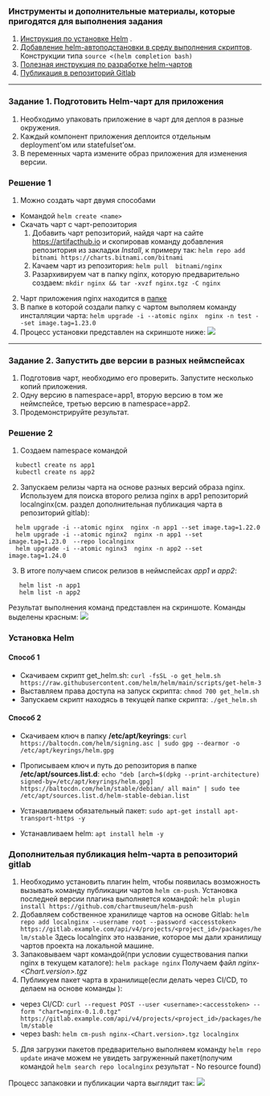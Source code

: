 ### Инструменты и дополнительные материалы, которые пригодятся для выполнения задания

1. [Инструкция по установке Helm](https://helm.sh/docs/intro/install/) . 
2. [Добавление helm-автоподстановки в среду выполнения скриптов](https://helm.sh/docs/helm/helm_completion/). Конструкции типа ```source <(helm completion bash)```
3. [Полезная инструкция по разработке helm-чартов](https://helm.sh/ru/docs/intro/using_helm/)
4. [Публикация в репозиторий Gitlab](https://docs.gitlab.com/ee/user/packages/helm_repository/)
------

### Задание 1. Подготовить Helm-чарт для приложения

1. Необходимо упаковать приложение в чарт для деплоя в разные окружения. 
2. Каждый компонент приложения деплоится отдельным deployment’ом или statefulset’ом.
3. В переменных чарта измените образ приложения для изменения версии.

### Решение 1

1. Можно создать чарт двумя способами
  - Командой ```helm create <name>```
  - Скачать чарт с чарт-репозитория
    1. Добавить чарт репозиторий, найдя чарт на сайте https://artifacthub.io и скопировав команду добавления репозитория из закладки *Install*, к примеру так:
        ```helm repo add bitnami https://charts.bitnami.com/bitnami```
    2. Качаем чарт из репозитория:
        ```helm pull  bitnami/nginx```
    3. Разархивируем чат в папку nginx, которую предварительно создаем:
        ```mkdir nginx && tar -xvzf nginx.tgz -C nginx```   
2. Чарт приложения nginx находится в [папке](charts/nginx)
3. В папке в которой создали папку с чартом выполяем команду инсталляции чарта:
  ```helm upgrade -i --atomic nginx  nginx -n test --set image.tag=1.23.0```
4. Процесс установки представлен на скриншоте ниже: 
    <img src='images/installchartnginx.png'/>
------
### Задание 2. Запустить две версии в разных неймспейсах

1. Подготовив чарт, необходимо его проверить. Запуститe несколько копий приложения.
2. Одну версию в namespace=app1, вторую версию в том же неймспейсе, третью версию в namespace=app2.
3. Продемонстрируйте результат.

### Решение 2

1. Создаем namespace командой
  ```
    kubectl create ns app1
    kubectl create ns app2
  ```
2. Запускаем релизы чарта на основе разных версий  образа nginx. Используем для поиска второго релиза nginx в app1 репозиторий localnginx(см. раздел дополнительная публикация чарта в репозиторий gitlab):
  ```
    helm upgrade -i --atomic nginx  nginx -n app1 --set image.tag=1.22.0 
    helm upgrade -i --atomic nginx2  nginx -n app1 --set image.tag=1.23.0  --repo localnginx  
    helm upgrade -i --atomic nginx3  nginx -n app2 --set image.tag=1.24.0
  ```
3. В итоге получаем список релизов в неймспейсах *app1* и *app2*:
```
   helm list -n app1
   helm list -n app2
```
Результат выполнения команд представлен на скриншоте. Команды выделены красным:
<img src='images/checkreleases.png'/>

### Установка Helm

#### Способ 1

- Скачиваем скрипт get_helm.sh:
   ```curl -fsSL -o get_helm.sh https://raw.githubusercontent.com/helm/helm/main/scripts/get-helm-3```
- Выставляем права доступа на запуск скрипта:
   ```chmod 700 get_helm.sh```
- Запускаем скрипт находясь в текущей папке скрипта:
   ```./get_helm.sh```

#### Способ 2

- Скачиваем ключ в папку **/etc/apt/keyrings**:
   ```curl https://baltocdn.com/helm/signing.asc | sudo gpg --dearmor -o /etc/apt/keyrings/helm.gpg```
- Прописываем ключ и путь до репозитория в папке **/etc/apt/sources.list.d**:
  ```echo "deb [arch=$(dpkg --print-architecture) signed-by=/etc/apt/keyrings/helm.gpg] https://baltocdn.com/helm/stable/debian/ all main" | sudo tee /etc/apt/sources.list.d/helm-stable-debian.list```

- Устанавливаем обязательный пакет:
  ```sudo apt-get install apt-transport-https -y```

- Устанавливаем helm:
   ```apt install helm -y```

### Дополнительая публикация helm-чарта в репозиторий gitlab

1. Необходимо установить плагин helm, чтобы появилась возможность вызывать команду публикации чартов ```helm cm-push```. Установка последней версии плагина выполняется командой:
  ```helm plugin install https://github.com/chartmuseum/helm-push```
2. Добавляем собственное хранилище чартов на основе Gitlab:
  ```helm repo add localnginx --username root --password <accesstoken>  https://gitlab.example.com/api/v4/projects/<project_id>/packages/helm/stable```
Здесь localnginx это название, которое мы дали хранилищу чартов проекта на локальной машине.
3. Запаковываем чарт командой(при условии существования папки nginx в текущем каталоге):
  ```helm package nginx```
Получаем файл *nginx-<Chart.version>.tgz*
4. Публикуем пакет чарта в хранилище(если делать через CI/CD, то делаем на основе команды  ):
- через CI/CD: 
  ```curl --request POST --user <username>:<accesstoken> --form "chart=nginx-0.1.0.tgz" https://gitlab.example.com/api/v4/projects/<project_id>/packages/helm/stable```
- через bash: 
  ```helm cm-push nginx-<Chart.version>.tgz localnginx```
5. Для загрузки пакетов предварительно выполняем команду ```helm repo update``` иначе можем не увидеть загруженный пакет(получим командой ```helm search repo localnginx```  результат - No resource found)

Процесс запаковки и публикации чарта выглядит так:
<img src='images/publishchart.png'/>
